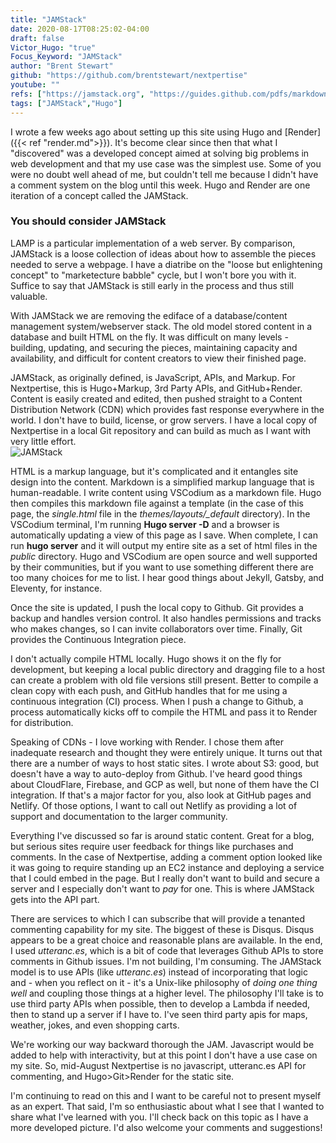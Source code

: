 ```yaml
---
title: "JAMStack"
date: 2020-08-17T08:25:02-04:00
draft: false
Victor_Hugo: "true"
Focus_Keyword: "JAMStack"
author: "Brent Stewart"
github: "https://github.com/brentstewart/nextpertise"
youtube: ""
refs: ["https://jamstack.org", "https://guides.github.com/pdfs/markdown-cheatsheet-online.pdf", "https://www.netlify.com/","https://disqus.com/","https://utteranc.es/"]
tags: ["JAMStack","Hugo"]
---
```

I wrote a few weeks ago about setting up this site using Hugo and [Render]({{< ref "render.md">}}).  It's become clear since then that what I "discovered" was a developed concept aimed at solving big problems in web development and that my use case was the simplest use.  Some of you were no doubt well ahead of me, but couldn't tell me because I didn't have a comment system on the blog until this week.
Hugo and Render are one iteration of a concept called the JAMStack.

### You should consider JAMStack

LAMP is a particular implementation of a web server.  By comparison, JAMStack is a loose collection of ideas about how to assemble the pieces needed to serve a webpage.  I have a diatribe on the "loose but enlightening concept" to "marketecture babble" cycle, but I won't bore you with it.  Suffice to say that JAMStack is still early in the process and thus still valuable.

With JAMStack we are removing the ediface of a database/content management system/webserver stack.  The old model stored content in a database and built HTML on the fly.  It was difficult on many levels - building, updating, and securing the pieces, maintaining capacity and availability, and difficult for content creators to view their finished page.  

JAMStack, as originally defined, is JavaScript, APIs, and Markup.  For Nextpertise, this is Hugo+Markup, 3rd Party APIs, and GitHub+Render.  Content is easily created and edited, then pushed straight to a Content Distribution Network (CDN) which provides fast response everywhere in the world.  I don't have to build, license, or grow servers.  I have a local copy of Nextpertise in a local Git repository and can build as much as I want with very little effort.  
![JAMStack](/JAMstack.png#floatright)

HTML is a markup language, but it's complicated and it entangles site design into the content.  Markdown is a simplified markup language that is human-readable.  I write content using VSCodium as a markdown file.  Hugo then compiles this markdown file against a template (in the case of this page, the _single.html_ file in the _themes/layouts/\_default_ directory).  In the VSCodium terminal, I'm running __Hugo server -D__ and a browser is automatically updating a view of this page as I save.  When complete, I can run __hugo server__ and it will output my entire site as a set of html files in the _public_ directory.  Hugo and VSCodium are open source and well supported by their communities, but if you want to use something different there are too many choices for me to list.  I hear good things about Jekyll, Gatsby, and Eleventy, for instance.

Once the site is updated, I push the local copy to Github.  Git provides a backup and handles version control.  It also handles permissions and tracks who makes changes, so I can invite collaborators over time.  Finally, Git provides the Continuous Integration piece.

I don't actually compile HTML locally.  Hugo shows it on the fly for development, but keeping a local public directory and dragging file to a host can create a problem with old file versions still present.  Better to compile a clean copy with each push, and GitHub handles that for me using a continuous integration (CI) process.  When I push a change to Github, a process automatically kicks off to compile the HTML and pass it to Render for distribution.

Speaking of CDNs - I love working with Render.  I chose them after inadequate research and thought they were entirely unique.  It turns out that there are a number of ways to host static sites.  I wrote about S3: good, but doesn't have a way to auto-deploy from Github.  I've heard good things about CloudFlare, Firebase, and GCP as well, but none of them have the CI integration.  If that's a major factor for you, also look at GitHub pages and Netlify.  Of those options, I want to call out Netlify as providing a lot of support and documentation to the larger community.

Everything I've discussed so far is around static content.  Great for a blog, but serious sites require user feedback for things like purchases and comments.  In the case of Nextpertise, adding a comment option looked like it was going to require standing up an EC2 instance and deploying a service that I could embed in the page.  But I really don't want to build and secure a server and I especially don't want to _pay_ for one.  This is where JAMStack gets into the API part.

There are services to which I can subscribe that will provide a tenanted commenting capability for my site.  The biggest of these is Disqus.  Disqus appears to be a great choice and reasonable plans are available.  In the end, I used _utteranc.es_, which is a bit of code that leverages Github APIs to store comments in Github issues.  I'm not building, I'm consuming.  The JAMStack model is to use APIs (like _utteranc.es_) instead of incorporating that logic and - when you reflect on it - it's a Unix-like philosophy of _doing one thing well_ and coupling those things at a higher level.  The philosophy I'll take is to use third party APIs when possible, then to develop a Lambda if needed, then to stand up a server if I have to.  I've seen third party apis for maps, weather, jokes, and even shopping carts.

We're working our way backward thorough the JAM.  Javascript would be added to help with interactivity, but at this point I don't have a use case on my site.  So, mid-August Nextpertise is no javascript, utteranc.es API for commenting, and Hugo>Git>Render for the static site.

I'm continuing to read on this and I want to be careful not to present myself as an expert.  That said, I'm so enthusiastic about what I see that I wanted to share what I've learned with you.  I'll check back on this topic as I have a more developed picture.  I'd also welcome your comments and suggestions!